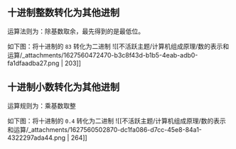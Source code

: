 
## 十进制整数转化为其他进制
运算法则为：除基数取余，最先得到的是最低位。

如下图：将十进制的 `83` 转化为二进制
![[不活跃主题/计算机组成原理/数的表示和运算/_attachments/1627560472470-b3c8f43d-b1b5-4eab-adb0-fa1dfaadba27.png | 203]]


## 十进制小数转化为其他进制
运算规则为：乘基数取整

如下图：将十进制的 `0.4` 转化为二进制
![[不活跃主题/计算机组成原理/数的表示和运算/_attachments/1627560502870-dc1fa086-d7cc-45e8-84a1-4322297ada44.png | 264]]


